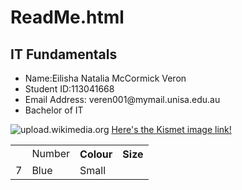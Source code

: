 # ReadMe.html


<h2>IT Fundamentals</h2>
<ul> 
  <li>Name:Eilisha Natalia McCormick Veron
  <li>Student ID:113041668
  <li>Email Address: veren001@mymail.unisa.edu.au
  <li>Bachelor of IT</ul>
    
   
<img src="https://upload.wikimedia.org/wikipedia/commons/thumb/0/03/Kismet-IMG_6007-black.jpg/800px-Kismet-IMG_6007-black.jpg" alt="upload.wikimedia.org">
<a href="https://upload.wikimedia.org/wikipedia/commons/thumb/0/03/Kismet-IMG_6007-black.jpg/800px-Kismet-IMG_6007-black.jpg">Here's the Kismet image link!</a>

<table>
  <tr>
    <th><td align="left">Number</td>
    <th>Colour</th>
    <th>Size</th>
  </tr>
  <tr>
    <td>7</td>
    <td>Blue</td>
    <td>Small</td>
    </table>
